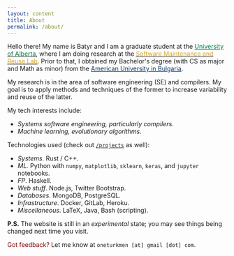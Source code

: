 ```yaml
---
layout: content
title: About
permalink: /about/
---
```


Hello there! My name is Batyr and I am a graduate student at the 
[<span style="color: #007c41;">University of Alberta</span>](https://www.ualberta.ca),
where I am doing research at the 
[<span style="color: #DAA520;">Software Maintenance and Reuse Lab</span>](https://sarahnadi.org/smr/).
Prior to that, I obtained my Bachelor's degree (with CS as major and Math as minor) from the [<span style="color: #0d335f;">American University in
Bulgaria</span>](https://www.aubg.edu/).

My research is in the area of software engineering (SE) and compilers. My goal is to 
apply methods and techniques of the former to increase variability and reuse of the latter.

My tech interests include:

- *Systems software engineering, particularly compilers*.
- *Machine learning, evolutionary algorithms*.

Technologies used (check out [`/projects`](https://oneturkmen.github.io/projects/) as well):

- *Systems.* Rust / C++.
- *ML.* Python with `numpy`, `matplotlib`, `sklearn`, `keras`, and `jupyter` notebooks.
- *FP*. Haskell.
- *Web stuff*. Node.js, Twitter Bootstrap.
- *Databases*. MongoDB, PostgreSQL.
- *Infrastructure*. Docker, GitLab, Heroku.
- *Miscellaneous*. LaTeX, Java, Bash (scripting).

**P.S.** The website is still in an *experimental* state; you may see things being changed next time you visit.

<span style="color: #800000">Got feedback?</span> Let me know at `oneturkmen [at] gmail [dot] com`.
